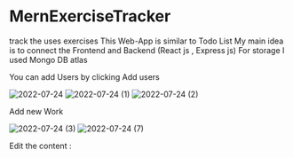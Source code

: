 # MernExerciseTracker
track the uses exercises 
This Web-App is similar to Todo List 
My main idea is to connect the Frontend and Backend (React js , Express js)
For storage I used Mongo DB atlas


You can add Users by clicking Add users 

![2022-07-24](https://user-images.githubusercontent.com/88612726/180655161-fa731090-3f35-4f66-a6ef-261fd62cc0cb.png)
![2022-07-24 (1)](https://user-images.githubusercontent.com/88612726/180655215-e9fcabda-461c-407f-92a7-0dac64da4cc2.png)
![2022-07-24 (2)](https://user-images.githubusercontent.com/88612726/180655224-461c4258-f633-42fd-8b33-58e06020d93f.png)


Add new Work

![2022-07-24 (3)](https://user-images.githubusercontent.com/88612726/180655248-2199ea09-4125-4da5-97f4-18ef548c1db3.png)
![2022-07-24 (7)](https://user-images.githubusercontent.com/88612726/180655257-19f2470b-c9ee-408e-b831-e5ea683ccc59.png)

Edit the content :
